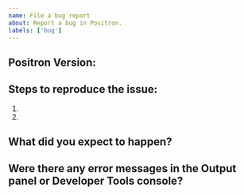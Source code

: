 ```yaml
---
name: File a bug report
about: Report a bug in Positron.
labels: ['bug']
---
```

<!-- ⚠️⚠️ Do Not Delete This! bug_report_template ⚠️⚠️ -->
<!-- Copy the Positron Version from the Positron > About menu -->
## Positron Version:

## Steps to reproduce the issue:

1.
2.


## What did you expect to happen?


## Were there any error messages in the Output panel or Developer Tools console?

<!--
Open the Developer Tools console by running the Developer: Toggle Developer Tools command from the Command Palette.
A guide to locating the correct Output channel can be found here: https://github.com/posit-dev/positron/wiki/Troubleshooting
-->

